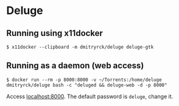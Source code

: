 # Deluge

## Running using x11docker

```terminal
$ x11docker --clipboard -m dmitryrck/deluge deluge-gtk
```

## Running as a daemon (web access)

```terminal
$ docker run --rm -p 8000:8000 -v ~/Torrents:/home/deluge dmitryrck/deluge bash -c "deluged && deluge-web -d -p 8000"
```

Access [localhost:8000](http://localhost:8000). The default password is `deluge`, change it.
